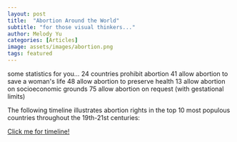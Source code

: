 ```yaml
---
layout: post
title:  "Abortion Around the World"
subtitle: "for those visual thinkers..."
author: Melody Yu
categories: [Articles]
image: assets/images/abortion.png
tags: featured
---
```


 some statistics for you…
24  countries prohibit abortion
41  allow abortion to save a woman's life
48  allow abortion to preserve health
13  allow abortion on socioeconomic grounds
75  allow abortion on request (with gestational limits)


The following timeline illustrates abortion rights in the top 10 most populous countries throughout the 19th-21st centuries:

[Click me for timeline!](https://docs.google.com/presentation/d/15dXgcA3OgDoMh7alsNBFiPUPpGgrMoZ-ZLUpatha9Zw/edit?usp=sharing)
